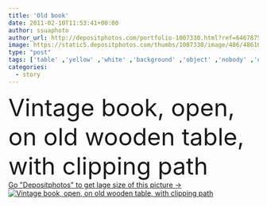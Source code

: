 ```yaml
---
title: 'Old book'
date: 2011-02-10T11:53:41+00:00
author: ssuaphoto
author_url: http://depositphotos.com/portfolio-1007330.html?ref=64678756
image: https://static5.depositphotos.com/thumbs/1007330/image/486/4861050/api_thumb_450.jpg?forcejpeg=true
type: "post"
tags: ['table' ,'yellow' ,'white' ,'background' ,'object' ,'nobody' ,'on' ,'horizontal' ,'paper' ,'clipping' ,'path' ,'single' ,'empty' ,'side' ,'one' ,'art' ,'travel' ,'texture' ,'brown' ,'wooden' ,'dark' ,'antique' ,'grunge' ,'memory' ,'old' ,'remember' ,'vintage' ,'open' ,'big' ,'blank' ,'mark' ,'stain' ,'age' ,'fingers' ,'with' ,'copyspace' ,'museum' ,'wood' ,'book' ,'shabby' ,'page' ,'ancient' ,'historic' ,'history' ,'opening' ,'gothic' ,'books' ,'write' ,'story' ,'stationery' ]
categories: 
  - story
---
```

<div aling="center">
            <font size="60"> Vintage book, open, on old wooden table, with clipping path</font>   
</div>
<div>
    <a href='https://depositphotos.com/4861050/stock-photo-old-book.html?ref=64678756' target=_blank > Go "Depositphotos" to get lage size of this picture ->
        <img href='https://depositphotos.com/4861050/stock-photo-old-book.html?ref=64678756' src='https://static5.depositphotos.com/1007330/486/i/950/depositphotos_4861050-stock-photo-old-book.jpg?forcejpeg=true' alt='Vintage book, open, on old wooden table, with clipping path' >
    </a>
</div>
